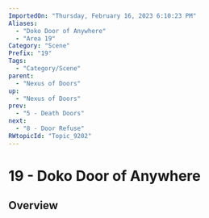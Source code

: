 ```yaml
---
ImportedOn: "Thursday, February 16, 2023 6:10:23 PM"
Aliases:
  - "Doko Door of Anywhere"
  - "Area 19"
Category: "Scene"
Prefix: "19"
Tags:
  - "Category/Scene"
parent:
  - "Nexus of Doors"
up:
  - "Nexus of Doors"
prev:
  - "5 - Death Doors"
next:
  - "8 - Door Refuse"
RWtopicId: "Topic_9202"
---
```

# 19 - Doko Door of Anywhere
## Overview
